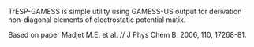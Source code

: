 TrESP-GAMESS is simple utility using GAMESS-US output for derivation non-diagonal elements of electrostatic potential matix.

Based on paper Madjet M.E. et al. // J Phys Chem B. 2006, 110, 17268-81.
